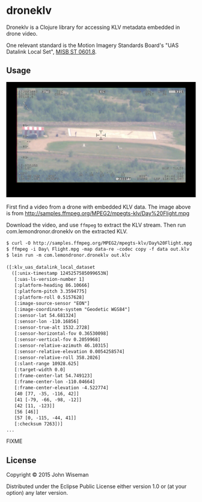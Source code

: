 # droneklv

Droneklv is a Clojure library for accessing KLV metadata embedded in
drone video.

One relevant standard is the Motion Imagery Standards Board's "UAS
Datalink Local Set",
[MISB ST 0601.8](http://www.gwg.nga.mil/misb/docs/standards/ST0601.8.pdf).


## Usage

![Drone video with KLV](/images/drone-klv-still.jpg?raw=true "Drone video with KLV")

First find a video from a drone with embedded KLV data. The image
above is from
http://samples.ffmpeg.org/MPEG2/mpegts-klv/Day%20Flight.mpg

Download the video, and use `ffmpeg` to extract the KLV stream. Then
run com.lemondronor.droneklv on the extracted KLV.

```
$ curl -O http://samples.ffmpeg.org/MPEG2/mpegts-klv/Day%20Flight.mpg
$ ffmpeg -i Day\ Flight.mpg -map data-re -codec copy -f data out.klv
$ lein run -m com.lemondronor.droneklv out.klv

([:klv_uas_datalink_local_dataset
  ([:unix-timestamp 1245257585099653N]
   [:uas-ls-version-number 1]
   [:platform-heading 86.10666]
   [:platform-pitch 3.3594775]
   [:platform-roll 0.5157628]
   [:image-source-sensor "EON"]
   [:image-coordinate-system "Geodetic WGS84"]
   [:sensor-lat 54.681324]
   [:sensor-lon -110.16856]
   [:sensor-true-alt 1532.2728]
   [:sensor-horizontal-fov 0.36530098]
   [:sensor-vertical-fov 0.2059968]
   [:sensor-relative-azimuth 46.10315]
   [:sensor-relative-elevation 0.0054258574]
   [:sensor-relative-roll 358.2026]
   [:slant-range 10928.625]
   [:target-width 0.0]
   [:frame-center-lat 54.749123]
   [:frame-center-lon -110.04664]
   [:frame-center-elevation -4.522774]
   [40 [77, -35, -116, 42]]
   [41 [-79, -66, -98, -12]]
   [42 [11, -123]]
   [56 [46]]
   [57 [0, -115, -44, 41]]
   [:checksum 7263])]
...
```

FIXME

## License

Copyright © 2015 John Wiseman

Distributed under the Eclipse Public License either version 1.0 or (at
your option) any later version.
